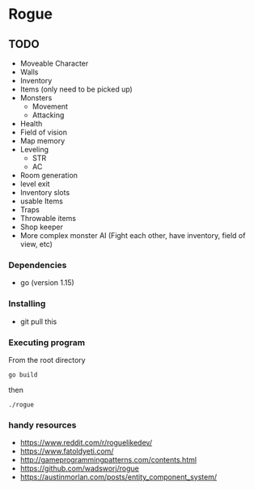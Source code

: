 # Rogue
## TODO
* Moveable Character
* Walls
* Inventory
* Items (only need to be picked up)
* Monsters
    * Movement
    * Attacking
* Health
* Field of vision
* Map memory
* Leveling
    * STR
    * AC
* Room generation
* level exit
* Inventory slots
* usable Items
* Traps
* Throwable items
* Shop keeper
* More complex monster AI (Fight each other, have inventory, field of view, etc)

### Dependencies

* go (version 1.15)
    
### Installing

* git pull this

### Executing program
From the root directory
```
go build
```
then
```
./rogue
```
### handy resources
* https://www.reddit.com/r/roguelikedev/
* https://www.fatoldyeti.com/
* http://gameprogrammingpatterns.com/contents.html
* https://github.com/wadsworj/rogue
* https://austinmorlan.com/posts/entity_component_system/
